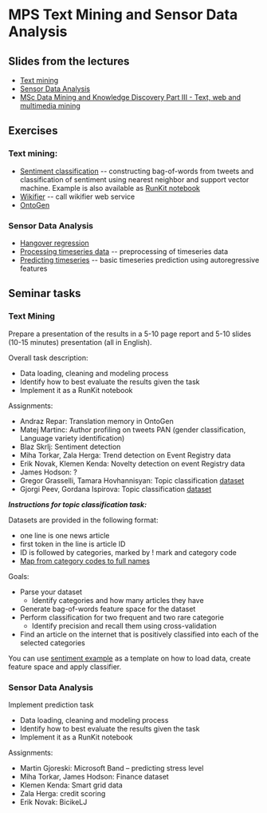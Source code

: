 # MPS Text Mining and Sensor Data Analysis

## Slides from the lectures

- [Text mining](TextMiningMPS_Nov2016.pdf)
- [Sensor Data Analysis](SensorAnalytics_November2016.pdf)
- [MSc Data Mining and Knowledge Discovery Part III - Text, web and multimedia mining](MSc_DMTextMiningMPS_Nov2016.pdf)

## Exercises

### Text mining:

- [Sentiment classification](textmining/sentiment.js) -- constructing bag-of-words
from tweets and classification of sentiment using nearest neighbor and
support vector machine. Example is also available as [RunKit notebook](https://runkit.com/rupnikj/qminer-sentiment-extraction)
- [Wikifier](textmining/wikifier.js) -- call wikifier web service
- [OntoGen](http://ontogen.ijs.si)

### Sensor Data Analysis

- [Hangover regression](https://runkit.com/blazf/hangover-regression)
- [Processing timeseries data](sensordata/processing.js) -- preprocessing of timeseries data
- [Predicting timeseries](sensordata/prediction.js) -- basic timeseries prediction using autoregressive features

## Seminar tasks

### Text Mining

Prepare a presentation of the results in a 5-10 page report and
5-10 slides (10-15 minutes) presentation (all in English).

Overall task description:
- Data loading, cleaning and modeling process
- Identify how to best evaluate the results given the task
- Implement it as a RunKit notebook

Assignments:
- Andraz Repar: Translation memory in OntoGen
- Matej Martinc: Author profiling on tweets PAN (gender classification, Language variety identification)
- Blaz Skrlj: Sentiment detection
- Miha Torkar, Zala Herga: Trend detection on Event Registry data
- Erik Novak, Klemen Kenda: Novelty detection on event Registry data
- James Hodson: ?
- Gregor Grasselli, Tamara Hovhannisyan: Topic classification [dataset](textmining/dataset/https://raw.githubusercontent.com/blazf/mpsPractice/master/textmining/dataset/news.001.txt)
- Gjorgi Peev, Gordana Ispirova: Topic classification [dataset](textmining/datset/https://raw.githubusercontent.com/blazf/mpsPractice/master/textmining/dataset/news.002.txt)

***Instructions for topic classification task:***

Datasets are provided in the following format:
- one line is one news article
- first token in the line is article ID
- ID is followed by categories, marked by ! mark and category code
- [Map from category codes to full names](http://jmlr.csail.mit.edu/papers/volume5/lewis04a/a03-expanded-topics-hierarchy/rcv1.topics.hier.expanded)

Goals:
- Parse your dataset
  - Identify categories and how many articles they have
- Generate bag-of-words feature space for the dataset
- Perform classification for two frequent and two rare categorie
  - Identify precision and recall them using cross-validation
- Find an article on the internet that is positively classified into
  each of the selected categories

You can use [sentiment example](textmining/sentiment.js) as a template
on how to load data, create feature space and apply classifier.


### Sensor Data Analysis

Implement prediction task
- Data loading, cleaning and modeling process
- Identify how to best evaluate the results given the task
- Implement it as a RunKit notebook

Assignments:
- Martin Gjoreski: Microsoft Band – predicting stress level
- Miha Torkar, James Hodson: Finance dataset
- Klemen Kenda: Smart grid data
- Zala Herga: credit scoring
- Erik Novak: BicikeLJ
